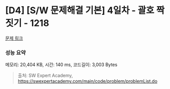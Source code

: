 # [D4] [S/W 문제해결 기본] 4일차 - 괄호 짝짓기 - 1218 

[문제 링크](https://swexpertacademy.com/main/code/problem/problemDetail.do?contestProbId=AV14eWb6AAkCFAYD) 

### 성능 요약

메모리: 20,404 KB, 시간: 140 ms, 코드길이: 3,003 Bytes



> 출처: SW Expert Academy, https://swexpertacademy.com/main/code/problem/problemList.do